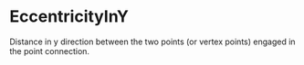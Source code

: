 EccentricityInY
===========

Distance in y direction between the two points (or vertex points) engaged in the point connection.
